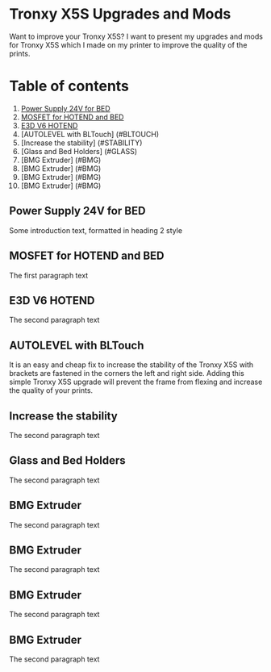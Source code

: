 # Tronxy X5S Upgrades and Mods

Want to improve your Tronxy X5S? I want to present my upgrades and mods for Tronxy X5S which 
I made on my printer to improve the quality of the prints.

# Table of contents
1. [Power Supply 24V for BED](#BEDSUPPLY)
2. [MOSFET for HOTEND and BED](#MOSFET)
3. [E3D V6 HOTEND](#E3D)
4. [AUTOLEVEL with BLTouch] (#BLTOUCH)
5. [Increase the stability] (#STABILITY)
6. [Glass and Bed Holders] (#GLASS)
7. [BMG Extruder] (#BMG)
8. [BMG Extruder] (#BMG)
9. [BMG Extruder] (#BMG)
10. [BMG Extruder] (#BMG)


## Power Supply 24V for BED <a name="BEDSUPPLY"></a>
Some introduction text, formatted in heading 2 style

## MOSFET for HOTEND and BED <a name="MOSFET"></a>
The first paragraph text

## E3D V6 HOTEND <a name="paragraph2"></a>
The second paragraph text

## AUTOLEVEL with BLTouch <a name="BLTOUCH"></a>
It is an easy and cheap fix to increase the stability of the Tronxy X5S with brackets are fastened in the corners the left and right side. 
Adding this simple Tronxy X5S upgrade will prevent the frame from flexing and increase the quality of your prints.

## Increase the stability <a name="STABILITY"></a>
The second paragraph text

## Glass and Bed Holders <a name="GLASS"></a>
The second paragraph text

## BMG Extruder <a name="BMG"></a>
The second paragraph text

## BMG Extruder <a name="BMG"></a>
The second paragraph text

## BMG Extruder <a name="BMG"></a>
The second paragraph text

## BMG Extruder <a name="BMG"></a>
The second paragraph text